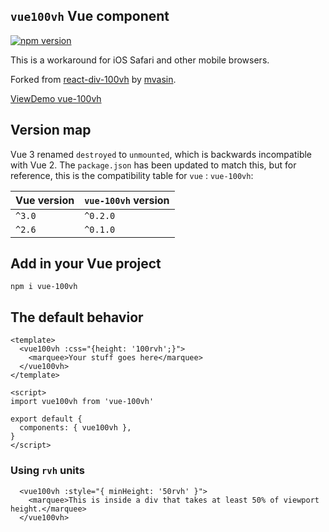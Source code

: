 ## `vue100vh` Vue component
[![npm version](https://badge.fury.io/js/vue-100vh.svg)](https://badge.fury.io/js/vue-100vh)

This is a workaround for iOS Safari and other mobile browsers.

Forked from [react-div-100vh](https://github.com/mvasin/react-div-100vh) by [mvasin](https://github.com/mvasin).

[ViewDemo vue-100vh](https://razumnyak.github.io/vue-div-100vh/)

## Version map

Vue 3 renamed `destroyed` to `unmounted`, which is backwards incompatible with
Vue 2. The `package.json` has been updated to match this, but for reference,
this is the compatibility table for `vue` : `vue-100vh`:

| Vue version | `vue-100vh` version |
| ----------- | ------------------- |
| `^3.0`      | `^0.2.0`            |
| `^2.6`      | `^0.1.0`            |


## Add in your Vue project

```
npm i vue-100vh
```


## The default behavior

```vue
<template>
  <vue100vh :css="{height: '100rvh';}">
    <marquee>Your stuff goes here</marquee>
  </vue100vh>
</template>

<script>
import vue100vh from 'vue-100vh'

export default {
  components: { vue100vh },
}
</script>
```

### Using `rvh` units

```vue
  <vue100vh :style="{ minHeight: '50rvh' }">
    <marquee>This is inside a div that takes at least 50% of viewport height.</marquee>
  </vue100vh>
```

